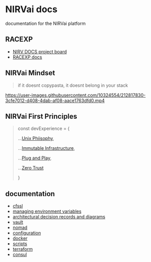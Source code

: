 # NIRVai docs

documentation for the NIRVai platform

## RACEXP

- [NIRV DOCS project board](https://github.com/orgs/nirv-ai/projects/6/views/1?filterQuery=repo%3A%22nirv-ai%2Fdocs%22)
- [RACEXP docs](https://github.com/noahehall/theBookOfNoah/blob/master/0current/architectural%20thinking/0racexp.md)

## NIRVai Mindset

> if it doesnt copypasta, it doesnt belong in your stack

https://user-images.githubusercontent.com/10324554/212817830-3cfe7012-d408-4dab-af08-aace1763dfd0.mp4



## NIRVai First Principles

> const devExperience = {
>
> ...[Unix Phiisophy](https://en.wikipedia.org/wiki/Unix_philosophy),
>
> ...[Immutable Infrastructure](https://www.hashicorp.com/resources/what-is-mutable-vs-immutable-infrastructure),
>
> ...[Plug and Play](https://medium.com/@volodymyrfrolov/pluggable-microservices-734457c3a3b3),
>
> ...[Zero Trust](https://www.crowdstrike.com/cybersecurity-101/zero-trust-security/)
>
> }

## documentation

- [cfssl](./cfssl/README.md)
- [managing environment variables](./env/README.md)
- [architectural decision records and diagrams](./_architecture_decision_records_/)
- [vault](./vault/README.md)
- [nomad](./nomad/README.md)
- [configuration](./configs/README.md)
- [docker](./docker/README.md)
- [scripts](./scripts/README.md)
- [terraform](./terraform/README.md)
- [consul](./consul/README.md)
